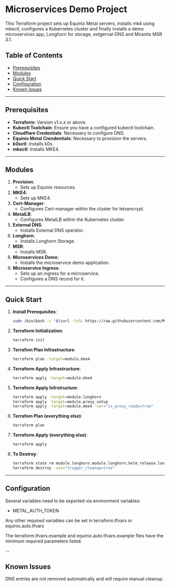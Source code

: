 # Microservices Demo Project

This Terraform project sets up Equinix Metal servers, installs mk4 using mkectl, configures a Kubernetes cluster and finally installs a demo microservices app, Longhorn for storage, extgernal-DNS and Mirantis MSR 3.1.

## Table of Contents

- [Prerequisites](#prerequisites)
- [Modules](#modules)
- [Quick Start](#quick-start)
- [Configuration](#configuration)
- [Known Issues](#known-issues)

---

## Prerequisites

- **Terraform**: Version v1.x.x or above.
- **Kubectl Toolchain**: Ensure you have a configured kubectl toolchain.
- **Cloudflare Credentials**: Necessary to configure DNS.
- **Equinix Metal Crendentials**: Necessary to provision the servers.
- **k0sctl**: Installs k0s.
- **mkectl**: Installs MKE4.

---

## Modules

1. **Provision**:
   - Sets up Equinix resources.
2. **MKE4**: 
   - Sets up MKE4.
3. **Cert-Manager**: 
   - Configures Cert-manager within the cluster for letsencrypt. 
4. **MetalLB**: 
   - Configures MetalLB within the Kubernetes cluster.     
5. **External DNS**:
   - Installs External DNS operator.
6. **Longhorn**:
   - Installs Longhorn Storage.     
7. **MSR**:
   - Installs MSR.        
8. **Microservices Demo**:
   - Installs the microservice demo application.
9. **Microservice Ingress**: 
   - Sets up an ingress for a microservice.
   - Configures a DNS record for it.

---

## Quick Start

1. **Install Prerequisites**:
   ```bash
   sudo /bin/bash -c "$(curl -fsSL https://raw.githubusercontent.com/Mirantis/mke-docs/main/content/docs/getting-started/install.sh)"
   ```
2. **Terraform Initialization**:
   ```bash
   terraform init
   ```
3. **Terrafom Plan Infrastructure**:
   ```bash 
   terraform plan -target=module.mke4
   ```
4. **Terraform Apply Infrastructure**:
   ```bash   
   terraform apply -target=module.mke4
   ```
5. **Terraform Apply Infrstructure**:
   ```bash
   terraform apply -target=module.longhorn
   terraform apply -target=module.proxy_setup
   terraform apply -target=module.mke4 -var="is_proxy_ready=true"
   ```
5. **Terrafom Plan (everything else)**:
   ```bash 
   terraform plan
   ```
6. **Terraform Apply (everything else)**:
   ```bash   
   terraform apply
   ```
7. **To Destroy**:
   ```bash
   terraform state rm module.longhorn.module.longhorn.helm_release.longhorn
   terraform destroy -var="trigger_cleanup=true"
   ```

---

## Configuration

Several variables need to be exported via environment variables:

  * METAL_AUTH_TOKEN

Any other required variables can be set in terraform.tfvars or equinix.auto.tfvars

The terraform.tfvars.example and equinix.auto.tfvars.example files have the minimum required parameters listed.  

--

## Known Issues

DNS entries are not removed automatically and will require manual cleanup.
